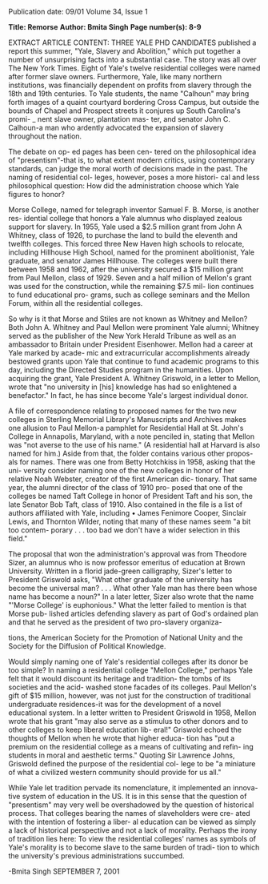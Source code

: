 Publication date: 09/01
Volume 34, Issue 1

**Title: Remorse**
**Author: Bmita Singh**
**Page number(s): 8-9**

EXTRACT ARTICLE CONTENT:
THREE YALE PHD CANDIDATES published a 
report this summer, "Yale, Slavery and 
Abolition," which put together a number 
of unsurprising facts into a substantial case. 
The story was all over The New York Times. 
Eight of Yale's twelve residential colleges 
were named after former slave owners. 
Furthermore, Yale, like many northern 
institutions, was financially dependent on 
profits from slavery through the 18th and 
19th centuries. To Yale students, the name 
"Calhoun" may bring forth images of a 
quaint courtyard bordering Cross Campus, 
but outside the bounds of Chapel and 
Prospect streets it conjures up 
South Carolina's promi- _ 
nent slave owner, 
plantation mas-
ter, and senator 
John 
C. 
Calhoun-a man 
who 
ardently 
advocated 
the 
expansion of slavery 
throughout the nation. 

The debate on op-
ed pages has been cen-
tered on the philosophical 
idea of "presentism"-that 
is, to what extent modern 
critics, using contemporary 
standards, can judge the moral 
worth of decisions made in the 
past. The naming of residential col-
leges, however, poses a more histori-
cal and less philosophical question: 
How did the administration choose 
which Yale figures to honor? 

Morse College, named for telegraph 
inventor Samuel F. B. Morse, is another res-
idential college that honors a Yale alumnus 
who displayed zealous support for slavery. 
In 1955, Yale used a $2.5 million grant from 
John A Whitney, class of 1926, to purchase 
the land to build the eleventh and twelfth 
colleges. This forced three New Haven 
high schools to relocate, 
including 
Hillhouse High School, named for the 
prominent abolitionist, Yale graduate, and 
senator James Hillhouse. The colleges were 
built there between 1958 and 1962, after the 
university secured a $15 million grant from 
Paul Mellon, class of 1929. Seven and a half 
million of Mellon's grant was used for the 
construction, while the remaining $7.5 mil-
lion continues to fund educational pro-
grams, such as college seminars and the 
Mellon Forum, within all the residential 
colleges. 

So why is it that Morse and Stiles are 
not known as Whitney and Mellon? Both 
John A. Whitney and Paul Mellon were 
prominent Yale alumni; Whitney served as 
the publisher of the New York Herald 
Tribune as well as an ambassador to 
Britain 
under 
President 
Eisenhower. 
Mellon 
had 
a career 
at 
Yale 
marked by acade-
mic 
and 
extracurricular 
accomplishments 
already 
bestowed grants upon Yale that continue to 
fund academic programs to this day, 
including the Directed Studies program in 
the humanities. Upon acquiring the grant, 
Yale President A. Whitney Griswold, in a 
letter to Mellon, wrote that "no university 
in [his] knowledge has had so enlightened 
a benefactor." In fact, he has since become 
Yale's largest individual donor. 

A file of correspondence relating to 
proposed names for the two new colleges in 
Sterling Memorial Library's Manuscripts 
and Archives makes one allusion to Paul 
Mellon-a 
pamphlet 
for 
Residential Hall at St. John's College in 
Annapolis, Maryland, with a note penciled 
in, stating that Mellon was "not averse to 
the use of his name." (A residential 
hall at Harvard is also named for 
him.) Aside from that, the folder 
contains various other propos-
als for names. There was one 
from Betty Hotchkiss in 
1958, asking that the uni-
versity consider naming 
one of the new colleges in 
honor of her relative 
Noah Webster, creator of 
the first American dic-
tionary. That same year, 
the alumni director of 
the class of 1910 pro-
posed that one of the 
colleges be named Taft 
College in honor of 
President Taft and his 
son, the late Senator 
Bob Taft, class of 1910. 
Also contained in the 
file is a list of authors 
affiliated 
with Yale, 
including • 
James 
Fenimore Cooper, Sinclair 
Lewis, and Thornton Wilder, 
noting that many of these 
names seem "a bit too contem-
porary . . . too bad we don't have a 
wider selection in this field." 

The proposal that won the 
administration's approval was from 
Theodore Sizer, an alumnus who is now 
professor emeritus of education at Brown 
University. Written in a florid jade-green 
calligraphy, Sizer's letter to President 
Griswold asks, "What other graduate of the 
university has become the universal man? 
. . . What other Yale man has there been 
whose name has become a noun?" In a later 
letter, Sizer also wrote that the name 
"'Morse College' is euphonious." What the 
letter failed to mention is that Morse pub-
lished articles defending slavery as part of 
God's ordained plan and that he served as 
the president of two pro-slavery organiza-


tions, the American Society for the 
Promotion of National Unity and the 
Society for the Diffusion of Political 
Knowledge. 

Would simply naming one of Yale's 
residential colleges after its donor be too 
simple? In naming a residential college 
"Mellon College," perhaps Yale felt that it 
would discount its heritage and tradition-
the tombs of its societies and the acid-
washed stone facades of its colleges. Paul 
Mellon's gift of $15 million, however, was 
not just for the construction of traditional 
undergraduate residences-it was for the 
development of a novel educational system. 
In a letter written to President Griswold in 
1958, Mellon wrote that his grant "may also 
serve as a stimulus to other donors and to 
other colleges to keep liberal education lib-
eral!" Griswold echoed the thoughts of 
Mellon when he wrote that higher educa-
tion has "put a premium on the residential 
college as a means of cultivating and refin-
ing students in moral and aesthetic terms." 
Quoting Sir Lawrence Johns, Griswold 
defined the purpose of the residential col-
lege to be "a miniature of what a civilized 
western community should provide for us 
all." 

While Yale let tradition pervade its 
nomenclature, it implemented an innova-
tive system of education in the US. It is in 
this sense that the question of "presentism" 
may very well be overshadowed by the 
question of historical process. That colleges 
bearing the names of slaveholders were cre-
ated with the intention of fostering a liber-
al education can be viewed as simply a lack 
of historical perspective and not a lack of 
morality. Perhaps the irony of tradition lies 
here: To view the residential colleges' 
names as symbols of Yale's morality is to 
become slave to the same burden of tradi-
tion to which the university's previous 
administrations succumbed. 

-Bmita Singh 
SEPTEMBER 7, 2001